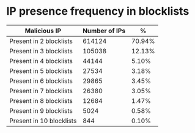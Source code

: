 # IP presence frequency in blocklists
| Malicious IP | Number of IPs | % |
|----|----|----|
| Present in 2 blocklists | 614124 | 70.94% |
| Present in 3 blocklists | 105038 | 12.13% |
| Present in 4 blocklists | 44144 | 5.10% |
| Present in 5 blocklists | 27534 | 3.18% |
| Present in 6 blocklists | 29865 | 3.45% |
| Present in 7 blocklists | 26380 | 3.05% |
| Present in 8 blocklists | 12684 | 1.47% |
| Present in 9 blocklists | 5024 | 0.58% |
| Present in 10 blocklists | 844 | 0.10% |
